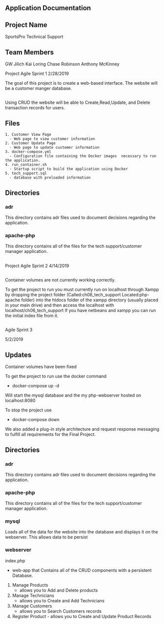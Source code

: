 ## Application Documentation

## Project Name
 
 SportsPro Technical Support

## Team Members 

GW Jilich Kai Loring Chase Robinson Anthony McKinney



Project Agile Sprint 1
2/28/2019

The goal of this project is to create a web-based interface.
The website will be a customer manger database.

##

Using CRUD the website will be able to Create,Read,Update, and Delete transaction records for users.

## Files

    1. Customer View Page
      - Web page to view customer information
    2. Customer Update Page
      - Web page to update customer information
    3. docker-compose.yml
      - Configuration file containing the Docker images  necessary to run the application.
    4. run_container.sh
      - Startup script to build the application using Docker
    5. tech_support.sql
      - database with preloaded information

## Directories

### adr

This directory contains adr files used to document decisions regarding the application.

### apache-php

This directory contains all of the files for the tech  support/customer manager application.

##

Project Agile Sprint 2
4/14/2019
##

Container volumes are not currently working correctly.

To get the project to run you must currently run on localhost through Xampp by dropping the project folder (Called:ch06_tech_support Located:php-apache folder) into the htdocs folder of the xampp directory (usually placed in your main drive) and then access the localhost with localhost/ch06_tech_support
If you have netbeans and xampp you can run the initial index file from it.

##

##

Agile Sprint 3

5/2/2019

## Updates

Container volumes have been fixed 

To get the project to run use the docker command

  - docker-compose up -d
  
Will start the mysql database and the my php-webserver
hosted on localhost:8080

To stop the project use

- docker-compose down
 
We also added a plug-in style architecture and request response messaging to fulfill all requirements for the Final Project.

## Directories
 
### adr

This directory contains adr files used to document decisions regarding the application.

### apache-php

This directory contains all of the files for the tech  support/customer manager application.

### mysql
 
Loads all of the data for the website into the database and displays it on the webserver. This allows data to be persist 
 
 
### webserver
 
 
 
  index.php 
 -  web-app that Contains all of the CRUD components with a persistent Database.
  

 
 1. Manage Products
 	- allows you to Add and Delete products
 2. Manage Technicians
 	- allows you to Create and Add Technicians
 3. Manage Customers
 	- allows you to Search Customers records
 4.  Register Product
 	- allows you to Create and Update Product Records 
  
 
 
 
 
 
